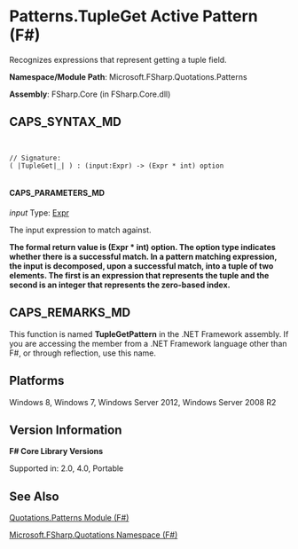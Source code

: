# Patterns.TupleGet Active Pattern (F#)

Recognizes expressions that represent getting a tuple field.

**Namespace/Module Path**: Microsoft.FSharp.Quotations.Patterns

**Assembly**: FSharp.Core (in FSharp.Core.dll)


## CAPS_SYNTAX_MD



```


// Signature:
( |TupleGet|_| ) : (input:Expr) -> (Expr * int) option


```



#### CAPS_PARAMETERS_MD
*input*
Type: [Expr](http://msdn.microsoft.com/en-us/library/ed6a2caf-69d4-45c2-ab97-e9b3be9bce65)


The input expression to match against.



**The formal return value is (Expr &#42; int) option. The option type indicates whether there is a successful match. In a pattern matching expression, the input is decomposed, upon a successful match, into a tuple of two elements. The first is an expression that represents the tuple and the second is an integer that represents the zero-based index.**
## CAPS_REMARKS_MD
This function is named **TupleGetPattern** in the .NET Framework assembly. If you are accessing the member from a .NET Framework language other than F#, or through reflection, use this name.


## Platforms
Windows 8, Windows 7, Windows Server 2012, Windows Server 2008 R2


## Version Information
**F# Core Library Versions**

Supported in: 2.0, 4.0, Portable




## See Also
[Quotations.Patterns Module &#40;F&#35;&#41;](Quotations.Patterns+Module+%28F%23%29.md)

[Microsoft.FSharp.Quotations Namespace &#40;F&#35;&#41;](Microsoft.FSharp.Quotations+Namespace+%28F%23%29.md)

